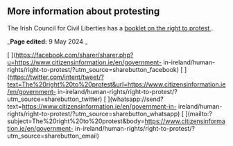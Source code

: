 ##  More information about protesting

The Irish Council for Civil Liberties has a [ booklet on the right to protest
](https://www.iccl.ie/wp-content/uploads/2020/01/Know-Your-Rights-Protest.pdf)
.

_**Page edited:** 9 May 2024 _

[
](https://facebook.com/sharer/sharer.php?u=https://www.citizensinformation.ie/en/government-
in-ireland/human-rights/right-to-protest/?utm_source=sharebutton_facebook) [
](https://twitter.com/intent/tweet/?text=The%20right%20to%20protest&url=https://www.citizensinformation.ie/en/government-
in-ireland/human-rights/right-to-protest/?utm_source=sharebutton_twitter) [
](whatsapp://send?text=https://www.citizensinformation.ie/en/government-in-
ireland/human-rights/right-to-protest/?utm_source=sharebutton_whatsapp) [
](mailto:?subject=The%20right%20to%20protest&body=https://www.citizensinformation.ie/en/government-
in-ireland/human-rights/right-to-protest/?utm_source=sharebutton_email) [
](javascript:void\(0\))
